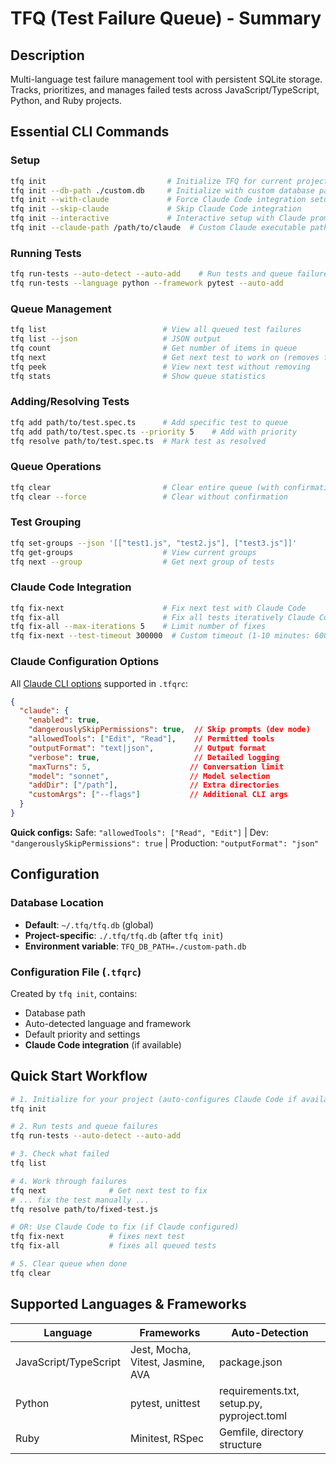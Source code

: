 # TFQ (Test Failure Queue) - Summary

## Description
Multi-language test failure management tool with persistent SQLite storage. Tracks, prioritizes, and manages failed tests across JavaScript/TypeScript, Python, and Ruby projects.

## Essential CLI Commands

### Setup
```bash
tfq init                           # Initialize TFQ for current project (auto-configures Claude if available)
tfq init --db-path ./custom.db     # Initialize with custom database path
tfq init --with-claude             # Force Claude Code integration setup
tfq init --skip-claude             # Skip Claude Code integration
tfq init --interactive             # Interactive setup with Claude prompts
tfq init --claude-path /path/to/claude  # Custom Claude executable path
```

### Running Tests
```bash
tfq run-tests --auto-detect --auto-add    # Run tests and queue failures
tfq run-tests --language python --framework pytest --auto-add
```

### Queue Management
```bash
tfq list                          # View all queued test failures
tfq list --json                   # JSON output
tfq count                         # Get number of items in queue
tfq next                          # Get next test to work on (removes from queue)
tfq peek                          # View next test without removing
tfq stats                         # Show queue statistics
```

### Adding/Resolving Tests
```bash
tfq add path/to/test.spec.ts      # Add specific test to queue
tfq add path/to/test.spec.ts --priority 5    # Add with priority
tfq resolve path/to/test.spec.ts  # Mark test as resolved
```

### Queue Operations
```bash
tfq clear                         # Clear entire queue (with confirmation)
tfq clear --force                 # Clear without confirmation
```

### Test Grouping
```bash
tfq set-groups --json '[["test1.js", "test2.js"], ["test3.js"]]'
tfq get-groups                    # View current groups
tfq next --group                  # Get next group of tests
```

### Claude Code Integration
```bash
tfq fix-next                      # Fix next test with Claude Code
tfq fix-all                       # Fix all tests iteratively Claude Code
tfq fix-all --max-iterations 5    # Limit number of fixes
tfq fix-next --test-timeout 300000  # Custom timeout (1-10 minutes: 60000-600000ms)
```

### Claude Configuration Options
All [Claude CLI options](https://docs.anthropic.com/en/docs/claude-code/cli-reference) supported in `.tfqrc`:
```json
{
  "claude": {
    "enabled": true,
    "dangerouslySkipPermissions": true,  // Skip prompts (dev mode)
    "allowedTools": ["Edit", "Read"],    // Permitted tools
    "outputFormat": "text|json",         // Output format
    "verbose": true,                     // Detailed logging
    "maxTurns": 5,                      // Conversation limit
    "model": "sonnet",                  // Model selection
    "addDir": ["/path"],                // Extra directories
    "customArgs": ["--flags"]           // Additional CLI args
  }
}
```

**Quick configs:** Safe: `"allowedTools": ["Read", "Edit"]` | Dev: `"dangerouslySkipPermissions": true` | Production: `"outputFormat": "json"`

## Configuration

### Database Location
- **Default**: `~/.tfq/tfq.db` (global)
- **Project-specific**: `./.tfq/tfq.db` (after `tfq init`)
- **Environment variable**: `TFQ_DB_PATH=./custom-path.db`

### Configuration File (`.tfqrc`)
Created by `tfq init`, contains:
- Database path
- Auto-detected language and framework
- Default priority and settings
- **Claude Code integration** (if available)

## Quick Start Workflow

```bash
# 1. Initialize for your project (auto-configures Claude Code if available)
tfq init

# 2. Run tests and queue failures
tfq run-tests --auto-detect --auto-add

# 3. Check what failed
tfq list

# 4. Work through failures
tfq next              # Get next test to fix
# ... fix the test manually ...
tfq resolve path/to/fixed-test.js

# OR: Use Claude Code to fix (if Claude configured)
tfq fix-next          # fixes next test
tfq fix-all           # fixes all queued tests

# 5. Clear queue when done
tfq clear
```

## Supported Languages & Frameworks

| Language | Frameworks | Auto-Detection |
|----------|------------|----------------|
| JavaScript/TypeScript | Jest, Mocha, Vitest, Jasmine, AVA | package.json |
| Python | pytest, unittest | requirements.txt, setup.py, pyproject.toml |
| Ruby | Minitest, RSpec | Gemfile, directory structure |
